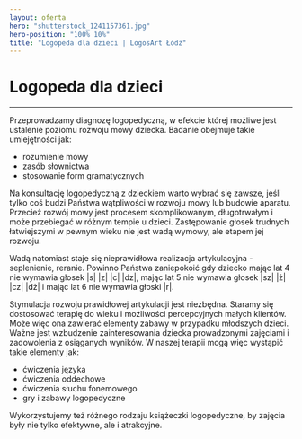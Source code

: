 ```yaml
---
layout: oferta
hero: "shutterstock_1241157361.jpg"
hero-position: "100% 10%"
title: "Logopeda dla dzieci | LogosArt Łódź"
---
```


# Logopeda dla dzieci

<hr>

Przeprowadzamy diagnozę logopedyczną, w efekcie której możliwe jest ustalenie poziomu rozwoju mowy dziecka. 
Badanie obejmuje takie umiejętności jak:

- rozumienie mowy
- zasób słownictwa
- stosowanie form gramatycznych


Na konsultację logopedyczną z dzieckiem warto wybrać się zawsze, jeśli tylko coś budzi Państwa wątpliwości 
w rozwoju mowy lub budowie aparatu. Przecież rozwój mowy jest  procesem skomplikowanym, 
długotrwałym i może przebiegać w różnym tempie u dzieci. Zastępowanie głosek trudnych 
łatwiejszymi w pewnym wieku nie jest wadą wymowy, ale etapem jej rozwoju. 

Wadą natomiast staje się nieprawidłowa realizacja artykulacyjna - seplenienie, reranie. 
Powinno Państwa zaniepokoić gdy dziecko mając lat 4 nie wymawia głosek |s| |z| |c| |dz|, 
mając lat 5 nie wymawia głosek |sz| |ż| |cz| |dż| i mając lat 6 nie wymawia głoski |r|. 

Stymulacja rozwoju prawidłowej artykulacji jest niezbędna. Staramy się dostosować terapię do 
wieku i możliwości percepcyjnych małych klientów. Może więc ona zawierać elementy zabawy w 
przypadku młodszych dzieci. Ważne jest wzbudzenie zainteresowania dziecka prowadzonymi zajęciami i 
zadowolenia z osiąganych wyników. W naszej terapii mogą więc wystąpić takie elementy jak:
 
- ćwiczenia języka 
- ćwiczenia oddechowe
- ćwiczenia słuchu fonemowego
- gry i zabawy logopedyczne

Wykorzystujemy też różnego rodzaju książeczki logopedyczne, by zajęcia były nie tylko efektywne, ale i atrakcyjne.
